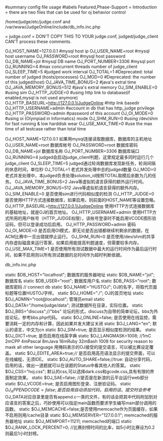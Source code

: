 #summary config file usage
#labels Featured,Phase-Support
= Introduction =
there are two files that can be used for oj behavior control

/home/judge/etc/judge.conf
and
/var/www/JudgeOnline/include/db_info.inc.php


= judge.conf =
DON'T COPY THIS TO YOUR judge.conf, judged/judge_client CAN'T process these comments.

OJ_HOST_NAME=127.0.0.1     #mysql host ip
OJ_USER_NAME=root          #mysql host username
OJ_PASSWORD=root           #mysql host password
OJ_DB_NAME=jol             #mysql DB name
OJ_PORT_NUMBER=3306        #mysql port
OJ_RUNNING=4               #max concurrent threads number of judge_client
OJ_SLEEP_TIME=5            #judged work interval
OJ_TOTAL=1                 #Deprecated: total number of judged (hosts/processes)
OJ_MOD=0                   #Deprecated: the number of this judged(host)
OJ_JAVA_TIME_BONUS=2       #java's extral time
OJ_JAVA_MEMORY_BONUS=512   #java's extral memory
OJ_SIM_ENABLE=0            #using sim
OJ_HTTP_JUDGE=0            #using http link to database(if enabled,mysql is not used anymore)
OJ_HTTP_BASEURL=http://127.0.0.1/JudgeOnline   #http link basedir
OJ_HTTP_USERNAME=admin      #account in db that has http_judge privilege
OJ_HTTP_PASSWORD=admin      #password of this account
OJ_OI_MODE=0               #using oi (Olympiad in Informatics) mode
OJ_SHM_RUN=0               #using /dev/shm for fast running & low harddisk wear
OJ_USE_MAX_TIME=0          #use the max time of all testcase rather than total time



OJ_HOST_NAME=127.0.0.1     如果用mysql连接读取数据库，数据库的主机地址
OJ_USER_NAME=root             数据库帐号
OJ_PASSWORD=root              数据库密码
OJ_DB_NAME=jol                    数据库名称
OJ_PORT_NUMBER=3306       数据库端口
OJ_RUNNING=4                      judged会启动judge_client判题，这里规定最多同时运行几个judge_client
OJ_SLEEP_TIME=5                 judged通过轮询数据库发现新任务，轮询间隔的休息时间，单位秒
OJ_TOTAL=1                           老式并发处理中总的judged数量
OJ_MOD=0                              老式并发处理中，本judged负责处理solution_id按照TOTAL取模后余数为几的任务。
OJ_JAVA_TIME_BONUS=2      Java等虚拟机语言获得的额外运行时间。
OJ_JAVA_MEMORY_BONUS=512    Java等虚拟机语言获得的额外内存。
OJ_SIM_ENABLE=0                 是否使用sim进行代码相似度的检测
OJ_HTTP_JUDGE=0                 是否使用HTTP方式连接数据库，如果启用，则前面的HOST_NAME等设置忽略。
OJ_HTTP_BASEURL=http://127.0.0.1/JudgeOnline  使用HTTP方式连接数据库的基础地址，就是OJ的首页地址。
OJ_HTTP_USERNAME=admin          使用HTTP方式所用的用户帐号（HTTP_JUDGE权限），该帐号登录时不能启用VCODE图形验证码，但可以登录成功后启用。
OJ_HTTP_PASSWORD=admin          密码
OJ_OI_MODE=0                                是否启用OI模式，即无论是否出错都继续判剩余的数据，在ACM比赛中一旦出错就停止运行。
OJ_SHM_RUN=0                              是否使用/dev/shm的共享内存虚拟磁盘来运行答案，如果启用能提高判题速度，但需要较多内存。
OJ_USE_MAX_TIME=1                     是否使用所有测试数据中最大的运行时间作为最后运行时间，如果不启用则以所有测试数据的总时间作为超时判断依据。

db_info.inc.php


static  $DB_HOST="localhost";  数据库的服务器地址
static  $DB_NAME="jol";        数据库名
static  $DB_USER="root";       数据库用户名
static  $DB_PASS="root";       数据库密码
        // connect db 
static  $OJ_NAME="HUSTOJ";      OJ的名字，将取代页面标题等位置HUSTOJ字样。
static  $OJ_HOME="./";          OJ的首页地址
static  $OJ_ADMIN="root@localhost"; 管理员email
static  $OJ_DATA="/home/judge/data"; 测试数据所在目录，实际位置。
static  $OJ_BBS="discuss";//"bbs" 论坛的形式，discuss为自带的简单论坛，bbs为外挂论坛，参考bbs.php代码。
static  $OJ_ONLINE=false; 是否使用在线监控，需要消耗一定的内存和计算，因此如果并发大建议关闭
static  $OJ_LANG="en";  默认的语言，中文为cn
static  $OJ_SIM=true;   是否显示相似度检测的结果。
static  $OJ_DICT=true;  是否启用在线英字典
static  $OJ_LANGMASK=1008; //1mC 2mCPP 4mPascal 8mJava 16mRuby 32mBash 1008 for security reason to mask all other language 用掩码表示的OJ接受的提交语言，可以被比赛设定覆盖。
static  $OJ_EDITE_AREA=true;// 是否启用高亮语法显示的提交界面，可以在线编程，无须IDE。
static  $OJ_AUTO_SHARE=false;//true: 自动分享代码，启用的话，做出一道题就可以在该题的Status中看其他人的答案。
static  $OJ_CSS="hoj.css"; 默认的css,可以选择dark.css和gcode.css,具有有限的界面制定效果。
static  $OJ_SAE=false; //是否是在新浪的云平台运行web部分
static  $OJ_VCODE=true; 是否启用图形登录、注册验证码。
static  $OJ_APPENDCODE=false; 是否启用自动添加代码，启用的话，提交时会参考$OJ_DATA对应目录里是否有append.c一类的文件，有的话会把其中代码附加到对应语言的答案之后，巧妙使用可以指定main函数而要求学生编写main部分调用的函数。
static  $OJ_MEMCACHE=false;是否使用memcache作为页面缓存，如果不启用则用/cache目录
static  $OJ_MEMSERVER="127.0.0.1"; memcached的服务器地址
static  $OJ_MEMPORT=11211;  memcached的端口
static  $OJ_RANK_LOCK_PERCENT=0;  //比赛封榜时间的比率，如5小时比赛设为0.2则最后1小时封榜。

